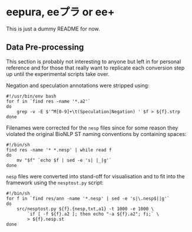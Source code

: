 # eepura, eeプラ or ee+ #

This is just a dummy README for now.

## Data Pre-processing ##

This section is probably not interesting to anyone but left in for personal
reference and for those that really want to replicate each conversion step up
until the experimental scripts take over.

Negation and speculation annotations were stripped using:

    #!/usr/bin/env bash
    for f in `find res -name '*.a2'`
    do
        grep -v -E $'^M[0-9]+\t(Speculation|Negation) ' $f > ${f}.strp
    done

Filenames were corrected for the `nesp` files since for some reason they
violated the original BioNLP ST naming conventions by containing spaces:

    #!/bin/sh
    find res -name '* *.nesp' | while read f
    do
        mv "$f" `echo $f | sed -e 's| |_|g'`
    done

`nesp` files were converted into stand-off for visualisation and to fit into
the framework using the `nesptost.py` script:

    #!/bin/sh
    for f in `find res/ann -name '*.nesp' | sed -e 's|\.nesp$||g'`
    do
        src/nesptost.py ${f}.{nesp,txt,a1} -t 1000 -e 1000 \
            `if [ -f ${f}.a2 ]; then echo "-a ${f}.a2"; fi;` \
            > ${f}.nesp.st
    done
